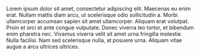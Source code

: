 Lorem ipsum dolor sit amet, consectetur adipiscing elit. Maecenas eu enim erat. Nullam mattis diam arcu, ut scelerisque odio sollicitudin a. Morbi ullamcorper accumsan sapien sit amet ullamcorper. Aliquam erat volutpat. Proin et orci et ante congue vulputate. Donec viverra leo tortor, et bibendum enim pharetra nec. Vivamus viverra velit sit amet urna fringilla molestie. Nulla facilisi. Nam sed scelerisque nulla, at posuere urna. Aliquam vitae augue a arcu ultrices ultrices.
